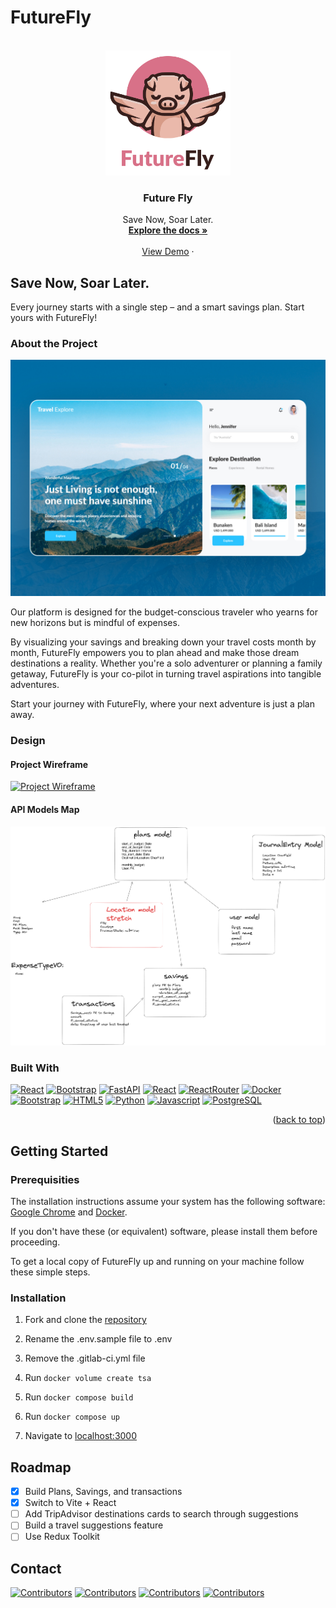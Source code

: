 # FutureFly

<!-- PROJECT LOGO -->
<br />
<div align="center">
  <a href="https://gitlab.com/team-10HR/travel-saver-app">
    <img src="images/futurefly_logo.svg" alt="Logo" width="200" height="200">
  </a>

  <h3 align="center">Future Fly</h3>

  <p align="center">
    Save Now, Soar Later.
    <br />
    <a href="https://gitlab.com/team-10HR/travel-saver-app"><strong>Explore the docs »</strong></a>
    <br />
    <br />
    <a href="https://gitlab.com/team-10HR/travel-saver-app">View Demo</a>
    ·
  </p>
</div>


## Save Now, Soar Later.

Every journey starts with a single step – and a smart savings plan. Start yours with FutureFly!

### About the Project

[![Project Name Screen Shot][project-screenshot]](https://gitlab.com/team-10HR/travel-saver-app)

Our platform is designed for the budget-conscious traveler who yearns for new horizons but is mindful of expenses.

By visualizing your savings and breaking down your travel costs month by month, FutureFly empowers you to plan ahead and make those dream destinations a reality. Whether you're a solo adventurer or planning a family getaway, FutureFly is your co-pilot in turning travel aspirations into tangible adventures.

Start your journey with FutureFly, where your next adventure is just a plan away.

### Design

#### Project Wireframe
[![Project Wireframe][FutureFly_wireframe]](https://gitlab.com/team-10HR/travel-saver-app)

#### API Models Map
[![Project API Models][FutureFly_API_Models]](https://gitlab.com/team-10HR/travel-saver-app)

### Built With

[![React][React.js]][React-url] [![Bootstrap][Bootstrap.com]][Bootstrap-url] [![FastAPI][Fastapi.tiangolo.com]][Fastapi-url] [![React][React.js]][React-url] [![ReactRouter][ReactRouter.com]][ReactRouter-url] [![Docker][Docker.com]][Docker-url] [![Bootstrap][Bootstrap.com]][Bootstrap-url] [![HTML5][HTML5.com]][HTML5-url] [![Python][Python.org]][Python-url] [![Javascript][Javascript.com]][Javascript-url] [![PostgreSQL][PostgreSQL.org]][PostgreSQL-url]


<p align="right">(<a href="#readme-top">back to top</a>)</p>

## Getting Started
### Prerequisities

The installation instructions assume your system has the following software: [Google Chrome](https://www.google.com/chrome/) and [Docker](https://www.docker.com/).

If you don't have these (or equivalent) software, please install them before proceeding.

To get a local copy of FutureFly up and running on your machine follow these simple steps.

### Installation

1. Fork and clone the [repository](https://gitlab.com/team-10HR/travel-saver-app)

2. Rename the .env.sample file to .env

3. Remove the .gitlab-ci.yml file

4. Run `docker volume create tsa`

5. Run `docker compose build`

6. Run `docker compose up`

7. Navigate to [localhost:3000](http://localhost:3000/)

## Roadmap

- [x] Build Plans, Savings, and transactions
- [x] Switch to Vite + React
- [ ] Add TripAdvisor destinations cards to search through suggestions
- [ ] Build a travel suggestions feature
- [ ] Use Redux Toolkit

## Contact

[![Contributors][britley-desir]][britley-url]
[![Contributors][dominick-cross]][dom-url]
[![Contributors][tamekia-n]][tamekia-url]
[![Contributors][jose-sirven]][jose-url]


<!-- MARKDOWN LINKS & IMAGES -->
<!-- https://www.markdownguide.org/basic-syntax/#reference-style-links -->
[project-screenshot]: images/futurefly_sameple.jpeg

[FutureFly_wireframe]: images/FutureFly-wireframe.png

[FutureFly_API_Models]: images/Futurefly_API_Model.png

[Fastapi.tiangolo.com]: https://img.shields.io/badge/Fastapi-009688?style=for-the-badge&logo=fastapi&logoColor=white
[FastAPI-url]: https://fastapi.tiangolo.com/

[React.js]: https://img.shields.io/badge/React-61DAFB?style=for-the-badge&logo=react&logoColor=white
[React-url]: https://reactjs.org/

[Bootstrap.com]: https://img.shields.io/badge/Bootstrap-7952B3?style=for-the-badge&logo=bootstrap&logoColor=white
[Bootstrap-url]: https://getbootstrap.com

[Docker.com]: https://img.shields.io/badge/Docker-2496ED?style=for-the-badge&logo=docker&logoColor=white
[Docker-url]: https://www.docker.com/

[HTML5.com]: https://img.shields.io/badge/HTML5-E34F26?style=for-the-badge&logo=html5&logoColor=white
[HTML5-url]: https://developer.mozilla.org/en-US/docs/Web/HTML

[Python.org]: https://img.shields.io/badge/Python-3776AB?style=for-the-badge&logo=python&logoColor=white
[Python-url]: https://www.python.org/

[Javascript.com]: https://img.shields.io/badge/JavaScript-F7DF1E?style=for-the-badge&logo=javascript&logoColor=white
[Javascript-url]: https://developer.mozilla.org/en-US/docs/Web/JavaScript

[PostgreSQL.org]: https://img.shields.io/badge/PostgreSQL-4169E1?style=for-the-badge&logo=postgresql&logoColor=white
[PostgreSQL-url]: https://www.postgresql.org/

[ReactRouter.com]: https://img.shields.io/badge/React_Router-CA4245?style=for-the-badge&logo=reactrouter&logoColor=white
[ReactRouter-url]: https://reactrouter.com/en/main

[britley-desir]: https://img.shields.io/badge/Britley_Desir-0A66C2?logo=linkedin&style=for-the-badge
[britley-url]: https://www.linkedin.com/in/britleydesir/

[jose-sirven]: https://img.shields.io/badge/Jose_Sirven-0A66C2?logo=linkedin&style=for-the-badge
[jose-url]: https://www.linkedin.com/in/joesirven/

[tamekia-n]: https://img.shields.io/badge/Tamekia_N.-0A66C2?logo=linkedin&style=for-the-badge
[tamekia-url]: https://www.linkedin.com/in/tamekia-n-95a15916a/

[dominick-cross]: https://img.shields.io/badge/Dominick_Cross-0A66C2?logo=linkedin&style=for-the-badge
[dom-url]: https://www.linkedin.com/in/dominick-cross/



<!--
## Install Extensions

- Prettier: <https://marketplace.visualstudio.com/items?itemName=esbenp.prettier-vscode>
- Black Formatter: <https://marketplace.visualstudio.com/items?itemName=ms-python.black-formatter>

## Deliverables

- [ ] Wire-frame diagrams
- [ ] API documentation
- [ ] Project is deployed to Caprover (BE, DB) & GitLab-pages (FE)
- [ ] GitLab issue board is setup and in use (or project management tool of choice)
- [ ] Journals

## Project layout

The layout of the project is just like all of the projects
you did with `docker-compose` in module #2. You will create
a directory in the root of the repository for each service
that you add to your project just like those previous
projects were setup.

### Directories

Several directories have been added to your project. The
directories `docs` and `journals` are places for you and
your team-mates to, respectively, put any documentation
about your project that you create and to put your
project-journal entries. See the _README.md_ file in each
directory for more info.

The other directories, `ghi` and `api`, are services, that
you can start building off of.

Inside of `ghi` is a minimal React app that has an "under
construction" page. It is setup similarly to all of the
other React projects that you have worked on.

Inside of `api` is a minimal FastAPI application.
"Where are all the files?" you might ask? Well, the
`main.py` file is the whole thing, and go take look inside
of it... There's not even much in there..., hmm? That is
FastAPI, we'll learn more about it in the coming days. Can
you figure out what this little web-application does even
though you haven't learned about FastAPI yet?

Also in `api` is a directory for your migrations.
If you choose to use PostgreSQL, then you'll want to use
migrations to control your database. Unlike Django, where
migrations were automatically created for you, you'll write
yours by hand using DDL. Don't worry about not knowing what
DDL means; we have you covered. There's a sample migration
in there that creates two tables so you can see what they
look like.

The Dockerfile and Dockerfile.dev run your migrations
for you automatically.

### Other files

The following project files have been created as a minimal
starting point. Please follow the guidance for each one for
a most successful project.

- `docker-compose.yaml`: there isn't much in here, just a
  **really** simple UI and FastAPI service. Add services
  (like a database) to this file as you did with previous
  projects in module #2.
- `.gitlab-ci.yml`: This is your "ci/cd" file where you will
  configure automated unit tests, code quality checks, and
  the building and deployment of your production system.
  Currently, all it does is deploy an "under construction"
  page to your production UI on GitLab and a sample backend
  to CapRover. We will learn much more about this file.
- `.gitignore`: This is a file that prevents unwanted files
  from getting added to your repository, files like
  `pyc` files, `__pycache__`, etc. We've set it up so that
  it has a good default configuration for Python projects.
- `.env.sample`: This file is a template to copy when
  creating environment variables for your team. Create a
  copy called `.env` and put your own passwords in here
  without fear of it being committed to git (see `.env`
  listed in `.gitignore`). You can also put team related
  environment variables in here, things like api and signing
  keys that shouldn't be committed; these should be
  duplicated in your deployed environments.

## How to complete the initial deploy

There will be further guidance on completing the initial
deployment, but it just consists of these steps:

### Setup GitLab repo/project

- make sure this project is in a group. If it isn't, stop
  now and move it to a GitLab group
- remove the fork relationship: In GitLab go to:

  Settings -> General -> Advanced -> Remove fork relationship

- add these GitLab CI/CD variables:
  - PUBLIC_URL : this is your gitlab pages URL
  - REACT_APP_API_HOST: enter "blank" for now

#### Your GitLab pages URL

You can't find this in GitLab until after you've done a deploy
but you can figure it out yourself from your GitLab project URL.

If this is your project URL

https://gitlab.com/GROUP_NAME/PROJECT_NAME

then your GitLab pages URL will be

https://GROUP_NAME.gitlab.io/PROJECT_NAME

### Initialize CapRover

1. Attain IP address and domain from an instructor
1. Follow the steps in the CD Cookbook in Learn.

### Update GitLab CI/CD variables

Copy the service URL for your CapRover service and then paste
that into the value for the REACT_APP_API_HOST CI/CD variable
in GitLab.

### Deploy it

Merge a change into main to kick off the initial deploy. Once the build pipeline
finishes you should be able to see an "under construction" page on your GitLab
pages site. -->
